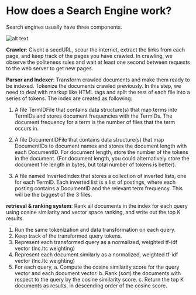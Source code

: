 # How does a Search Engine work?

Search engines usually have three components.


![alt text](https://upload.wikimedia.org/wikiversity/en/thumb/f/fb/High_level_architecture_of_a_Search_Engine.png/256px-High_level_architecture_of_a_Search_Engine.png "Search Engine Component")



**Crawler**: Givent a seedURL, scour the internet, extract the links from each page, and keep track of the pages you have crawled. In crawling, we observe the politeness rules and wait at least one second between requests to the web server to get new pages.


**Parser and Indexer**: Transform crawled documents and make them ready to be indexed. Tokenize the documents crawled previously. In this step, we need to deal with markup like HTML tags and split the rest of each file into a series of tokens. The index are created as following:

1. A file TermIDFile that contains data structure(s) that map terms into TermIDs and stores document frequencies with the TermIDs. The document frequency for a term is the number of files that the term occurs in.

2. A file DocumentIDFile that contains data structure(s) that map DocumentIDs to document names and stores the document length with each DocumentID. For document length, store the number of the tokens in the document. (For document length, you could alternatively store the document file length in bytes, but total number of tokens is better).

3. A file named InvertedIndex that stores a collection of inverted lists, one for each TermID. Each inverted list is a list of postings, where each posting contains a DocumentID and the relevant term frequency. This will be the biggest of the 3 files.


**retrieval & ranking system**: Rank all documents in the index for each query using cosine similarity and vector space ranking, and write out the top K results.
1. Run the same tokenization and data transformation on each query.
2. Keep track of the transformed query tokens.
3. Represent each transformed query as a normalized, weighted tf-idf vector (lnc.ltc weighting)
4. Represent each document similarly as a normalized, weighted tf-idf vector (lnc.ltc weighting)
5. For each query,
  a. Compute the cosine similarity score for the query vector and each document vector.
  b. Rank (sort) the documents with respect to the query by the cosine similarity score.
  c. Return the top K documents as results, in descending order of the cosine score.
